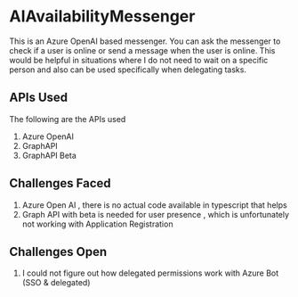 # AIAvailabilityMessenger

This is an Azure OpenAI based messenger. You can ask the messenger to check if a user is online or send a message when the user is online. This would be helpful in situations where I do not need to wait on a specific person and also can be used specifically when delegating tasks.

## APIs Used
The following are the APIs used
1. Azure OpenAI
2. GraphAPI
3. GraphAPI Beta 

## Challenges Faced
1. Azure Open AI , there is no actual code available in typescript that helps
2. Graph API with beta is needed for user presence , which is unfortunately not working with Application Registration

## Challenges Open
1. I could not figure out how delegated permissions work with Azure Bot (SSO & delegated)
